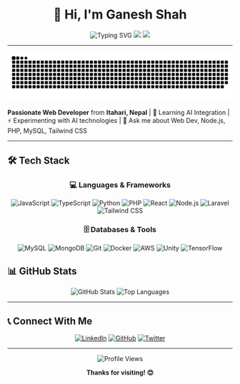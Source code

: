 <div align="center">

# 👋 Hi, I'm Ganesh Shah

<img src="https://readme-typing-svg.herokuapp.com?font=Fira+Code&pause=1000&color=00D4FF&center=true&vCenter=true&width=435&lines=Web+Developer;Game+Developer;AI+Enthusiast;Full-Stack+Developer" alt="Typing SVG" />

<img src="https://img.shields.io/badge/Location-Itahari%2C%20Nepal-blue?style=for-the-badge&logo=location&logoColor=white" />
<img src="https://img.shields.io/badge/Status-Available%20for%20Work-green?style=for-the-badge&logo=status&logoColor=white" />

</div>

---

<div align="center">
  <img src="https://github.com/Platane/snk/raw/output/github-contribution-grid-snake.svg" alt="Snake animation" />
</div>

**Passionate Web Developer** from **Itahari, Nepal** | 🌱 Learning AI Integration | ⚡ Experimenting with AI technologies | 💬 Ask me about Web Dev, Node.js, PHP, MySQL, Tailwind CSS

---

## 🛠️ Tech Stack

<div align="center">

### 💻 Languages & Frameworks
![JavaScript](https://img.shields.io/badge/JavaScript-F7DF1E?style=for-the-badge&logo=javascript&logoColor=black&labelColor=000000)
![TypeScript](https://img.shields.io/badge/TypeScript-007ACC?style=for-the-badge&logo=typescript&logoColor=white&labelColor=000000)
![Python](https://img.shields.io/badge/Python-3776AB?style=for-the-badge&logo=python&logoColor=white&labelColor=000000)
![PHP](https://img.shields.io/badge/PHP-777BB4?style=for-the-badge&logo=php&logoColor=white&labelColor=000000)
![React](https://img.shields.io/badge/React-20232A?style=for-the-badge&logo=react&logoColor=61DAFB&labelColor=000000)
![Node.js](https://img.shields.io/badge/Node.js-43853D?style=for-the-badge&logo=node.js&logoColor=white&labelColor=000000)
![Laravel](https://img.shields.io/badge/Laravel-FF2D20?style=for-the-badge&logo=laravel&logoColor=white&labelColor=000000)
![Tailwind CSS](https://img.shields.io/badge/Tailwind_CSS-38B2AC?style=for-the-badge&logo=tailwind-css&logoColor=white&labelColor=000000)

### 🗄️ Databases & Tools
![MySQL](https://img.shields.io/badge/MySQL-00000F?style=for-the-badge&logo=mysql&logoColor=white&labelColor=000000)
![MongoDB](https://img.shields.io/badge/MongoDB-4EA94B?style=for-the-badge&logo=mongodb&logoColor=white&labelColor=000000)
![Git](https://img.shields.io/badge/Git-F05032?style=for-the-badge&logo=git&logoColor=white&labelColor=000000)
![Docker](https://img.shields.io/badge/Docker-2496ED?style=for-the-badge&logo=docker&logoColor=white&labelColor=000000)
![AWS](https://img.shields.io/badge/AWS-232F3E?style=for-the-badge&logo=amazon-aws&logoColor=white&labelColor=000000)
![Unity](https://img.shields.io/badge/Unity-100000?style=for-the-badge&logo=unity&logoColor=white&labelColor=000000)
![TensorFlow](https://img.shields.io/badge/TensorFlow-FF6F00?style=for-the-badge&logo=tensorflow&logoColor=white&labelColor=000000)

</div>

## 📊 GitHub Stats

<div align="center">

<img src="https://github-readme-stats.vercel.app/api?username=ganeshshah2064&show_icons=true&theme=tokyonight&hide_border=true&count_private=true" alt="GitHub Stats" />

<img src="https://github-readme-stats.vercel.app/api/top-langs/?username=ganeshshah2064&layout=compact&theme=tokyonight&hide_border=true" alt="Top Languages" />

</div>

---

## 📞 Connect With Me

<div align="center">

[![LinkedIn](https://img.shields.io/badge/LinkedIn-0077B5?style=for-the-badge&logo=linkedin&logoColor=white&labelColor=000000)](https://www.linkedin.com/in/ganesh-shah-xyz)
[![GitHub](https://img.shields.io/badge/GitHub-100000?style=for-the-badge&logo=github&logoColor=white&labelColor=000000)](https://github.com/ganeshshah2064)
[![Twitter](https://img.shields.io/badge/Twitter-1DA1F2?style=for-the-badge&logo=twitter&logoColor=white&labelColor=000000)](https://twitter.com/your-twitter)

</div>

---

<div align="center">

<img src="https://komarev.com/ghpvc/?username=ganeshshah2064&style=for-the-badge&color=blue" alt="Profile Views" />

**Thanks for visiting! 😊**

</div>



